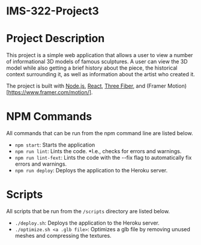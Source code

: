 # IMS-322-Project3

# Project Description
This project is a simple web application that allows a user to view a number of informational 3D models 
of famous sculptures. A user can view the 3D model while also getting a brief history about the piece, the historical
context surrounding it, as well as information about the artist who created it.

The project is built with [Node.js](https://nodejs.org/en/), [React](https://reactjs.org/), [Three Fiber](https://github.com/pmndrs/react-three-fiber), and (Framer Motion)[https://www.framer.com/motion/].

# NPM Commands
All commands that can be run from the npm command line are listed below.

- `npm start`: Starts the application
- `npm run lint`: Lints the code. *I.e., checks for errors and warnings.
- `npm run lint-fext`: Lints the code with the --fix flag to automatically fix errors and warnings.
- `npm run deploy`: Deploys the application to the Heroku server.

# Scripts
All scripts that be run from the `/scripts` directory are listed below.

- `./deploy.sh`: Deploys the application to the Heroku server.
- `./optimize.sh <a .glb file>`: Optimizes a glb file by removing unused meshes and compressing the textures.